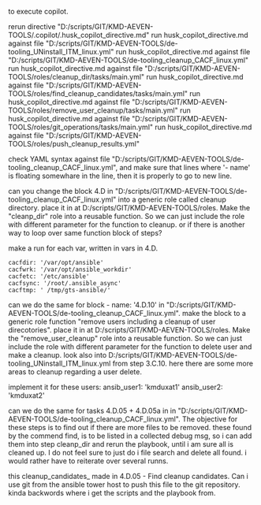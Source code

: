 
to execute copilot.

rerun directive  "D:/scripts/GIT/KMD-AEVEN-TOOLS/.copilot/.husk_copilot_directive.md"
run husk_copilot_directive.md against file "D:/scripts/GIT/KMD-AEVEN-TOOLS/de-tooling_UNinstall_ITM_linux.yml"
run husk_copilot_directive.md against file "D:/scripts/GIT/KMD-AEVEN-TOOLS/de-tooling_cleanup_CACF_linux.yml"
run husk_copilot_directive.md against file "D:/scripts/GIT/KMD-AEVEN-TOOLS/roles/cleanup_dir/tasks/main.yml"
run husk_copilot_directive.md against file "D:/scripts/GIT/KMD-AEVEN-TOOLS/roles/find_cleanup_candidates/tasks/main.yml"
run husk_copilot_directive.md against file "D:/scripts/GIT/KMD-AEVEN-TOOLS/roles/remove_user_cleanup/tasks/main.yml"
run husk_copilot_directive.md against file "D:/scripts/GIT/KMD-AEVEN-TOOLS/roles/git_operations/tasks/main.yml"
run husk_copilot_directive.md against file "D:/scripts/GIT/KMD-AEVEN-TOOLS/roles/push_cleanup_results.yml"

check YAML syntax against file "D:/scripts/GIT/KMD-AEVEN-TOOLS/de-tooling_cleanup_CACF_linux.yml", and make sure that lines where '- name' is floating somewhare in the line, then it is properly to go to new line.


can you change the block 4.D in "D:/scripts/GIT/KMD-AEVEN-TOOLS/de-tooling_cleanup_CACF_linux.yml" into a generic role called cleanup directory. place it in at D:/scripts/GIT/KMD-AEVEN-TOOLS/roles. Make the "cleanp_dir" role into a reusable function. So we can just include the role with different parameter for the function to cleanup.
or if there is another way to loop over same function block of steps?

make a run for each var, written in vars in 4.D.

    cacfdir: '/var/opt/ansible'
    cacfwrk: '/var/opt/ansible_workdir'
    cacfetc: '/etc/ansible'
    cacfsync: '/root/.ansible_async'
    cacftmp: ' /tmp/gts-ansible/'




can we do the same for block - name: '4.D.10' in "D:/scripts/GIT/KMD-AEVEN-TOOLS/de-tooling_cleanup_CACF_linux.yml".
make the block to a generic role function "remove users including a cleanup of user direcotories".
place it in at D:/scripts/GIT/KMD-AEVEN-TOOLS/roles. Make the "remove_user_cleanup" role into a reusable function. So we can just include the role with different parameter for the function to delete user and make a cleanup.
look also into D:/scripts/GIT/KMD-AEVEN-TOOLS/de-tooling_UNinstall_ITM_linux.yml from step 3.C.10. here there are some more areas to cleanup regarding a user delete.

implement it for these users:
    ansib_user1: 'kmduxat1'
    ansib_user2: 'kmduxat2'


can we do the same for tasks 4.D.05 + 4.D.05a in in "D:/scripts/GIT/KMD-AEVEN-TOOLS/de-tooling_cleanup_CACF_linux.yml".
The objective for these steps is to find out if there are more files to be removed. these found by the commend find, is to be listed in a collected debug msg, so i can add them into step cleanp_dir and rerun the playbook, until i am sure all is cleaned up.
I do not feel sure to just do i file search and delete all found. i would rather have to reiterate over several runns.


this cleanup_candidates_ made in 4.D.05 - Find cleanup candidates. Can i use git from the ansible tower host to push this file to the git repository.
kinda backwords where i get the scripts and the playbook from.